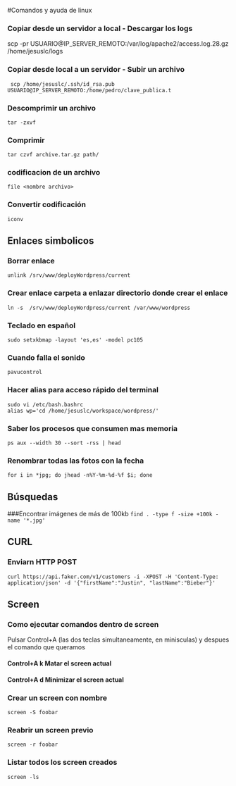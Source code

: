 #Comandos y ayuda de linux

### Copiar desde un servidor a local - Descargar los logs
scp -pr USUARIO@IP_SERVER_REMOTO:/var/log/apache2/access.log.28.gz /home/jesuslc/logs

### Copiar desde local a un servidor - Subir un archivo
` scp /home/jesuslc/.ssh/id_rsa.pub  USUARIO@IP_SERVER_REMOTO:/home/pedro/clave_publica.t`

### Descomprimir un archivo
`tar -zxvf`
### Comprimir
`tar czvf archive.tar.gz path/`

### codificacion de un archivo
`file <nombre archivo>`

### Convertir codificación
`iconv `

## Enlaces simbolicos
### Borrar enlace
`unlink /srv/www/deployWordpress/current`

### Crear enlace carpeta a enlazar directorio donde crear el enlace
`ln -s  /srv/www/deployWordpress/current /var/www/wordpress`

### Teclado en español
`sudo setxkbmap -layout 'es,es' -model pc105`

### Cuando falla el sonido
`pavucontrol`

### Hacer alias para acceso rápido del terminal
```
sudo vi /etc/bash.bashrc
alias wp='cd /home/jesuslc/workspace/wordpress/'
```

### Saber los procesos que consumen mas memoria
`ps aux --width 30 --sort -rss | head`

### Renombrar todas las fotos con la fecha
`for i in *jpg; do jhead -n%Y-%m-%d-%f $i; done`

## Búsquedas

###Encontrar imágenes de más de 100kb
`find . -type f -size +100k -name '*.jpg'`



## CURL

### Enviarn HTTP POST
`curl https://api.faker.com/v1/customers -i -XPOST -H 'Content-Type: application/json' -d '{"firstName":"Justin", "lastName":"Bieber"}'`


## Screen

### Como ejecutar comandos dentro de screen
Pulsar Control+A (las dos teclas simultaneamente, en minisculas) y despues el comando que queramos

#### Control+A k Matar el screen actual

#### Control+A d Minimizar el screen actual

### Crear un screen con nombre
`screen -S foobar`

### Reabrir un screen previo
`screen -r foobar`

### Listar todos los screen creados
`screen -ls`







